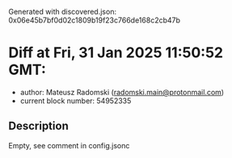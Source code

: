 Generated with discovered.json: 0x06e45b7bf0d02c1809b19f23c766de168c2cb47b

# Diff at Fri, 31 Jan 2025 11:50:52 GMT:

- author: Mateusz Radomski (<radomski.main@protonmail.com>)
- current block number: 54952335

## Description

Empty, see comment in config.jsonc
